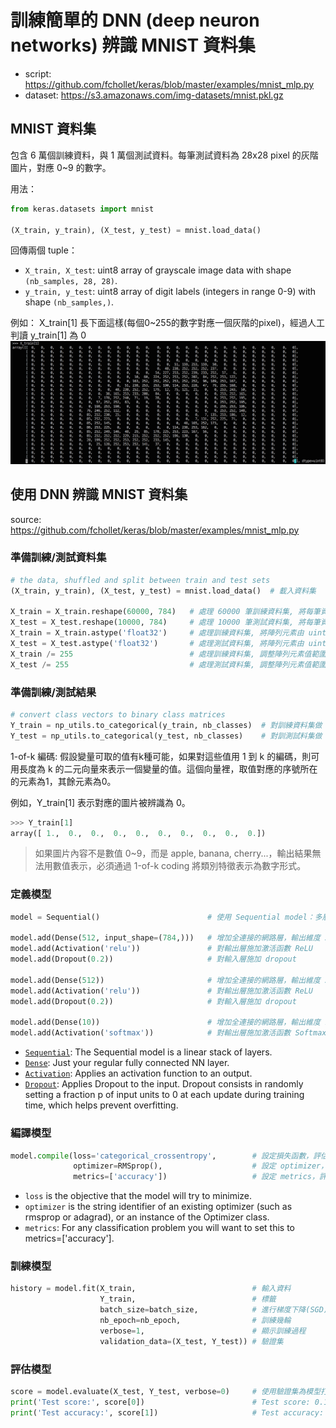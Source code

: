 # 訓練簡單的 DNN (deep neuron networks) 辨識 MNIST 資料集

- script: https://github.com/fchollet/keras/blob/master/examples/mnist_mlp.py
- dataset: https://s3.amazonaws.com/img-datasets/mnist.pkl.gz

## MNIST 資料集
包含 6 萬個訓練資料，與 1 萬個測試資料。每筆測試資料為 28x28 pixel 的灰階圖片，對應 0~9 的數字。

用法：
```python
from keras.datasets import mnist

(X_train, y_train), (X_test, y_test) = mnist.load_data()
```

回傳兩個 tuple：
- `X_train, X_test`: uint8 array of grayscale image data with shape `(nb_samples, 28, 28)`.
- `y_train, y_test`: uint8 array of digit labels (integers in range 0-9) with shape `(nb_samples,)`.

例如： X_train[1] 長下面這樣(每個0~255的數字對應一個灰階的pixel)，經過人工判讀 y_train[1] 為 0
![](pictures/X_train[1].png)

## 使用 DNN 辨識 MNIST 資料集
source: https://github.com/fchollet/keras/blob/master/examples/mnist_mlp.py

### 準備訓練/測試資料集
```python
# the data, shuffled and split between train and test sets
(X_train, y_train), (X_test, y_test) = mnist.load_data()  # 載入資料集

X_train = X_train.reshape(60000, 784)   # 處理 60000 筆訓練資料集, 將每筆資料從 28x28 的陣列轉換為 784x1 的陣列
X_test = X_test.reshape(10000, 784)     # 處理 10000 筆測試資料集, 將每筆資料從 28x28 的陣列轉換為 784x1 的陣列
X_train = X_train.astype('float32')     # 處理訓練資料集, 將陣列元素由 uint8 轉型為 float32
X_test = X_test.astype('float32')       # 處理測試資料集, 將陣列元素由 uint8 轉型為 float32
X_train /= 255                          # 處理訓練資料集, 調整陣列元素值範圍，使其介於 0 與 1 之間
X_test /= 255                           # 處理測試資料集, 調整陣列元素值範圍，使其介於 0 與 1 之間
```

### 準備訓練/測試結果
```python
# convert class vectors to binary class matrices
Y_train = np_utils.to_categorical(y_train, nb_classes)  # 對訓練資料集做 1-of-k coding
Y_test = np_utils.to_categorical(y_test, nb_classes)    # 對訓測試料集做 1-of-k coding
```

1-of-k 編碼: 假設變量可取的值有k種可能，如果對這些值用 1 到 k 的編碼，則可用長度為 k 的二元向量來表示一個變量的值。這個向量裡，取值對應的序號所在的元素為1，其餘元素為0。

例如，Y_train[1] 表示對應的圖片被辨識為 0。
```python
>>> Y_train[1]
array([ 1.,  0.,  0.,  0.,  0.,  0.,  0.,  0.,  0.,  0.])
```

> 如果圖片內容不是數值 0~9，而是 apple, banana, cherry...，輸出結果無法用數值表示，必須通過 1-of-k coding 將類別特徵表示為數字形式。

### 定義模型
```python
model = Sequential()                        # 使用 Sequential model：多層網路的線性堆疊

model.add(Dense(512, input_shape=(784,)))   # 增加全連接的網路層，輸出維度 512, 輸入維度 784
model.add(Activation('relu'))               # 對輸出層施加激活函數 ReLU
model.add(Dropout(0.2))                     # 對輸入層施加 dropout

model.add(Dense(512))                       # 增加全連接的網路層，輸出維度 512
model.add(Activation('relu'))               # 對輸出層施加激活函數 ReLU
model.add(Dropout(0.2))                     # 對輸入層施加 dropout

model.add(Dense(10))                        # 增加全連接的網路層，輸出維度 10
model.add(Activation('softmax'))            # 對輸出層施加激活函數 Softmax
```
- [`Sequential`](https://keras.io/getting-started/sequential-model-guide/): The Sequential model is a linear stack of layers.
- [`Dense`](https://keras.io/layers/core/#dense): Just your regular fully connected NN layer.
- [`Activation`](https://keras.io/layers/core/#activation): Applies an activation function to an output.
- [`Dropout`](https://keras.io/layers/core/#dropout): Applies Dropout to the input. Dropout consists in randomly setting a fraction p of input units to 0 at each update during training time, which helps prevent overfitting.

### 編譯模型
```python
model.compile(loss='categorical_crossentropy',        # 設定損失函數，評估準確度
              optimizer=RMSprop(),                    # 設定 optimizer，決定學習速度
              metrics=['accuracy'])                   # 設定 metrics，評斷模型效能
```
- `loss` is the objective that the model will try to minimize.
- `optimizer` is the string identifier of an existing optimizer (such as rmsprop or adagrad), or an instance of the  Optimizer class.
- `metrics`: For any classification problem you will want to set this to metrics=['accuracy'].

### 訓練模型
```python
history = model.fit(X_train,                          # 輸入資料
                    Y_train,                          # 標籤
                    batch_size=batch_size,            # 進行梯度下降(SGD)，每個 batch 包含的樣本數
                    nb_epoch=nb_epoch,                # 訓練幾輪
                    verbose=1,                        # 顯示訓練過程
                    validation_data=(X_test, Y_test)) # 驗證集
```

### 評估模型
```python
score = model.evaluate(X_test, Y_test, verbose=0)     # 使用驗證集為模型打分數
print('Test score:', score[0])                        # Test score: 0.124787330822
print('Test accuracy:', score[1])                     # Test accuracy: 0.9816
```
